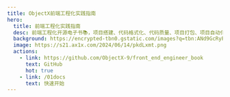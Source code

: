 ```yaml
---
title: ObjectX前端工程化实践指南
hero:
  title: 前端工程化实践指南
  desc: 前端工程化开源电子书📚，项目搭建、代码格式化、代码质量、项目打包、项目自动化一网打尽
  background: https://encrypted-tbn0.gstatic.com/images?q=tbn:ANd9GcRyPCaqtKIDy8rN08fghsLhKKIL00B5JY4LbpVNLhQRYSVfxOquhQU1cUVBqMCBrMPbFbU&usqp=CAU
  image: https://s21.ax1x.com/2024/06/14/pkdLxmt.png
  actions:
    - link: https://github.com/ObjectX-9/front_end_engineer_book
      text: GitHub
      hot: true
    - link: /01docs
      text: 快速开始
---
```




